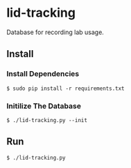# lid-tracking

Database for recording lab usage.


## Install

### Install Dependencies

    $ sudo pip install -r requirements.txt

### Initilize The Database

    $ ./lid-tracking.py --init


## Run

    $ ./lid-tracking.py
